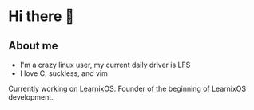 # Hi there 👋

<!--
**cowmonk/cowmonk** is a ✨ _special_ ✨ repository because its `README.md` (this file) appears on your GitHub profile.

Here are some ideas to get you started:

- 🔭 I’m currently working on ...
- 🌱 I’m currently learning ...
- 👯 I’m looking to collaborate on ...
- 🤔 I’m looking for help with ...
- 💬 Ask me about ...
- 📫 How to reach me: ...
- 😄 Pronouns: ...
- ⚡ Fun fact: ...
-->
## About me
- I'm a crazy linux user, my current daily driver is LFS
- I love C, suckless, and vim

Currently working on [LearnixOS](https://learnixos.github.io). 
Founder of the beginning of LearnixOS development.
